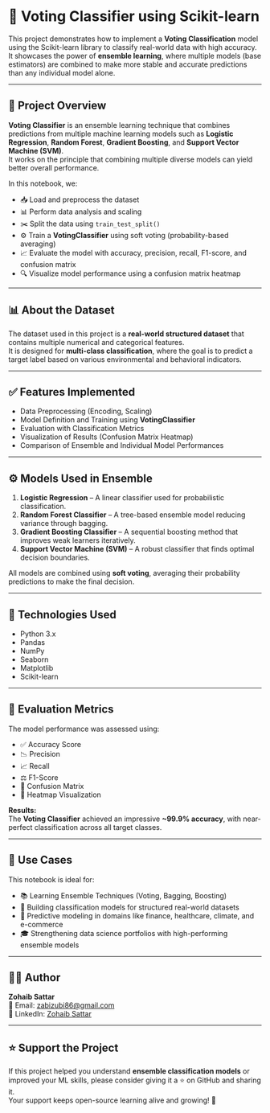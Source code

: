 # 🎯 Voting Classifier using Scikit-learn  

This project demonstrates how to implement a **Voting Classification** model using the Scikit-learn library to classify real-world data with high accuracy.  
It showcases the power of **ensemble learning**, where multiple models (base estimators) are combined to make more stable and accurate predictions than any individual model alone.  

---

## 📘 Project Overview  
**Voting Classifier** is an ensemble learning technique that combines predictions from multiple machine learning models such as **Logistic Regression**, **Random Forest**, **Gradient Boosting**, and **Support Vector Machine (SVM)**.  
It works on the principle that combining multiple diverse models can yield better overall performance.  

In this notebook, we:  
- 📥 Load and preprocess the dataset  
- 📊 Perform data analysis and scaling  
- ✂️ Split the data using `train_test_split()`  
- ⚙️ Train a **VotingClassifier** using soft voting (probability-based averaging)  
- 📈 Evaluate the model with accuracy, precision, recall, F1-score, and confusion matrix  
- 🔍 Visualize model performance using a confusion matrix heatmap  

---

## 📊 About the Dataset  
The dataset used in this project is a **real-world structured dataset** that contains multiple numerical and categorical features.  
It is designed for **multi-class classification**, where the goal is to predict a target label based on various environmental and behavioral indicators.  

---

## ✅ Features Implemented  
- Data Preprocessing (Encoding, Scaling)  
- Model Definition and Training using **VotingClassifier**  
- Evaluation with Classification Metrics  
- Visualization of Results (Confusion Matrix Heatmap)  
- Comparison of Ensemble and Individual Model Performances  

---

## ⚙️ Models Used in Ensemble  
1. **Logistic Regression** – A linear classifier used for probabilistic classification.  
2. **Random Forest Classifier** – A tree-based ensemble model reducing variance through bagging.  
3. **Gradient Boosting Classifier** – A sequential boosting method that improves weak learners iteratively.  
4. **Support Vector Machine (SVM)** – A robust classifier that finds optimal decision boundaries.  

All models are combined using **soft voting**, averaging their probability predictions to make the final decision.  

---

## 🧪 Technologies Used  
- Python 3.x  
- Pandas  
- NumPy  
- Seaborn  
- Matplotlib  
- Scikit-learn  

---

## 📏 Evaluation Metrics  
The model performance was assessed using:  
- ✅ Accuracy Score  
- 📉 Precision  
- 📈 Recall  
- ⚖️ F1-Score  
- 🧮 Confusion Matrix  
- 🎨 Heatmap Visualization  

**Results:**  
The **Voting Classifier** achieved an impressive **~99.9% accuracy**, with near-perfect classification across all target classes.  

---

## 📂 Use Cases  
This notebook is ideal for:  
- 📚 Learning Ensemble Techniques (Voting, Bagging, Boosting)  
- 🧠 Building classification models for structured real-world datasets  
- 💼 Predictive modeling in domains like finance, healthcare, climate, and e-commerce  
- 🎓 Strengthening data science portfolios with high-performing ensemble models  

---

## 👨‍💻 Author  
**Zohaib Sattar**  
📧 Email: [zabizubi86@gmail.com](mailto:zabizubi86@gmail.com)  
🔗 LinkedIn: [Zohaib Sattar](https://www.linkedin.com/in/zohaib-sattar)  

---

## ⭐️ Support the Project  
If this project helped you understand **ensemble classification models** or improved your ML skills, please consider giving it a ⭐ on GitHub and sharing it.  
Your support keeps open-source learning alive and growing! 🚀
